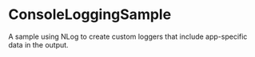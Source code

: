 # ConsoleLoggingSample
A sample using NLog to create custom loggers that include app-specific data in the output.
